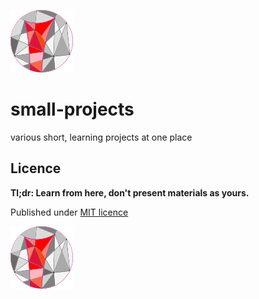 ![logo](repo-mix.png)

# small-projects
various short, learning projects at one place

## Licence
**Tl;dr: Learn from here, don't present materials as yours.**

Published under [MIT licence](LICENCE)

![logo](repo-mix.png)
